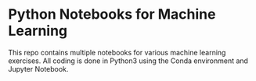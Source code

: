 # Python Notebooks for Machine Learning
This repo contains multiple notebooks for various machine learning exercises. All coding is done in Python3 using the Conda environment and Jupyter Notebook.
